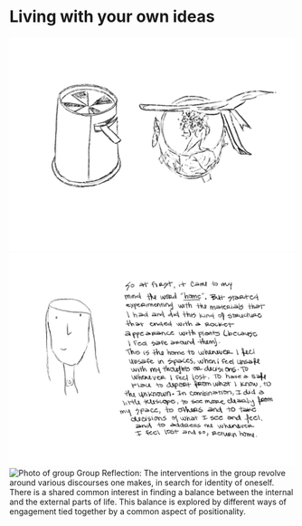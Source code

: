  
# Living with your own ideas

<img src= "../../images/bocetos.png" alt="Photo of my workshop craft">
<img src= "../../images/yo.png" alt="Photo of me and my reflection">

<img src= "../../images/group3.png" alt="Photo of group">
Group Reflection:
The interventions in the group revolve around various discourses one makes, in search for identity of oneself. There is a shared common interest in finding a balance between the internal and the external parts of life. This balance is explored by different ways of engagement tied together by a common aspect of positionality. 
